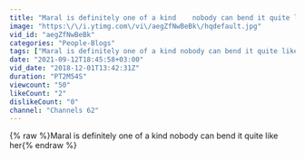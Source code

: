 ```yaml
---
title: "Maral is definitely one of a kind    nobody can bend it quite like her"
image: "https:\/\/i.ytimg.com\/vi\/aegZfNwBeBk\/hqdefault.jpg"
vid_id: "aegZfNwBeBk"
categories: "People-Blogs"
tags: ["Maral is definitely one of a kind nobody can bend it quite like her","Circus","wonderful circuss"]
date: "2021-09-12T18:45:58+03:00"
vid_date: "2018-12-01T13:42:31Z"
duration: "PT2M54S"
viewcount: "50"
likeCount: "2"
dislikeCount: "0"
channel: "Channels 62"
---
```

{% raw %}Maral is definitely one of a kind    nobody can bend it quite like her{% endraw %}
